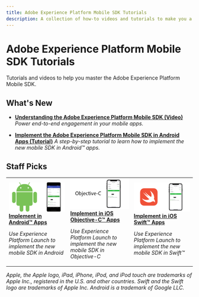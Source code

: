 ```yaml
---
title: Adobe Experience Platform Mobile SDK Tutorials
description: A collection of how-to videos and tutorials to make you a power-user of Adobe Experience Platform Mobile SDK
---
```


# Adobe Experience Platform Mobile SDK Tutorials

Tutorials and videos to help you master the Adobe Experience Platform Mobile SDK.

## What's New

* **[Understanding the Adobe Experience Platform Mobile SDK (Video)](fundamentals/understanding-the-mobile-sdks.md)**
    *Power end-to-end engagement in your mobile apps.*

* **[Implement the Adobe Experience Platform Mobile SDK in Android Apps (Tutorial)](https://docs.adobe.com/content/help/en/launch-learn/implementing-in-mobile-android-apps-with-launch/index.html)**
    *A step-by-step tutorial to learn how to implement the new mobile SDK in Android&trade; apps.*

## Staff Picks

<table>
<tr>
<td>
    <a href="https://docs.adobe.com/content/help/en/launch-learn/implementing-in-mobile-android-apps-with-launch/index.html">
      <img alt="Implement in Android&trade; Apps" src="assets/thumb_android.png" />
    </a>
    <div>
      <a href="https://docs.adobe.com/content/help/en/launch-learn/implementing-in-mobile-android-apps-with-launch/index.html">
    <strong>Implement in Android&trade; Apps</strong>
    </a>
    </div>
    <p>
    <em>Use Experience Platform Launch to implement the new mobile SDK in Android</em>
    <p>
</td>
<td>
    <a href="https://docs.adobe.com/content/help/en/launch-learn/implementing-in-mobile-ios-objective-c-apps-with-launch/index.html">
      <img alt="Implement in iOS Objective-C&trade; Apps" src="assets/thumb_objectiveC.png" />
    </a>
    <div>
      <a href="https://docs.adobe.com/content/help/en/launch-learn/implementing-in-mobile-ios-objective-c-apps-with-launch/index.html">
    <strong>Implement in iOS Objective-C&trade; Apps</strong>
    </a>
    </div>
    <p>
    <em>Use Experience Platform Launch to implement the new mobile SDK in Objective-C</em>
    <p>
  </td>
  <td>
    <a href="https://docs.adobe.com/content/help/en/launch-learn/implementing-in-mobile-ios-swift-apps-with-launch/index.html">
      <img alt="Implement in iOS Swift&trade; Apps" src="assets/thumb_swift.png" />
    </a>
    <div>
      <a href="https://docs.adobe.com/content/help/en/launch-learn/implementing-in-mobile-ios-swift-apps-with-launch/index.html">
    <strong>Implement in iOS Swift&trade; Apps</strong>
    </a>
    </div>
    <p>
    <em>Use Experience Platform Launch to implement the new mobile SDK in Swift&trade;</em>
    <p>
  </td>
</tr>
</table>

*Apple, the Apple logo, iPad, iPhone, iPod, and iPod touch are trademarks of Apple Inc., registered in the U.S. and other countries. Swift and the Swift logo are trademarks of Apple Inc.
Android is a trademark of Google LLC.*
